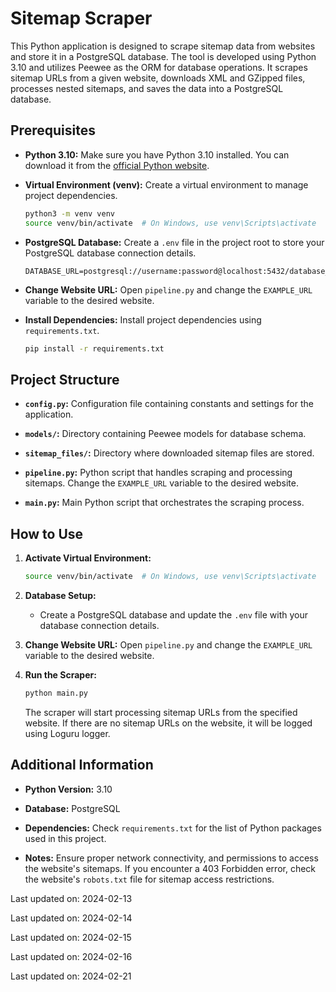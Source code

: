 # Sitemap Scraper

This Python application is designed to scrape sitemap data from websites and store it in a PostgreSQL database. The tool is developed using Python 3.10 and utilizes Peewee as the ORM for database operations. It scrapes sitemap URLs from a given website, downloads XML and GZipped files, processes nested sitemaps, and saves the data into a PostgreSQL database.

## Prerequisites

- **Python 3.10:** Make sure you have Python 3.10 installed. You can download it from the [official Python website](https://www.python.org/downloads/).

- **Virtual Environment (venv):** Create a virtual environment to manage project dependencies.
  ```bash
  python3 -m venv venv
  source venv/bin/activate  # On Windows, use venv\Scripts\activate
  ```

- **PostgreSQL Database:** Create a `.env` file in the project root to store your PostgreSQL database connection details.
  ```plaintext
  DATABASE_URL=postgresql://username:password@localhost:5432/database_name
  ```

- **Change Website URL:** Open `pipeline.py` and change the `EXAMPLE_URL` variable to the desired website.

- **Install Dependencies:** Install project dependencies using `requirements.txt`.
  ```bash
  pip install -r requirements.txt
  ```

## Project Structure

- **`config.py`:** Configuration file containing constants and settings for the application.

- **`models/`:** Directory containing Peewee models for database schema.

- **`sitemap_files/`:** Directory where downloaded sitemap files are stored.

- **`pipeline.py`:** Python script that handles scraping and processing sitemaps. Change the `EXAMPLE_URL` variable to the desired website.

- **`main.py`:** Main Python script that orchestrates the scraping process.

## How to Use

1. **Activate Virtual Environment:**
   ```bash
   source venv/bin/activate  # On Windows, use venv\Scripts\activate
   ```

2. **Database Setup:**
   - Create a PostgreSQL database and update the `.env` file with your database connection details.

3. **Change Website URL:**
   Open `pipeline.py` and change the `EXAMPLE_URL` variable to the desired website.

4. **Run the Scraper:**
   ```bash
   python main.py
   ```
   The scraper will start processing sitemap URLs from the specified website. If there are no sitemap URLs on the website, it will be logged using Loguru logger.

## Additional Information

- **Python Version:** 3.10

- **Database:** PostgreSQL

- **Dependencies:** Check `requirements.txt` for the list of Python packages used in this project.

- **Notes:** Ensure proper network connectivity, and permissions to access the website's sitemaps. If you encounter a 403 Forbidden error, check the website's `robots.txt` file for sitemap access restrictions.



Last updated on: 2024-02-13

Last updated on: 2024-02-14

Last updated on: 2024-02-15

Last updated on: 2024-02-16

Last updated on: 2024-02-21